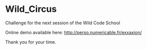 # Wild_Circus
Challenge for the next session of the Wild Code School

Online demo available here: http://perso.numericable.fr/exxaxion/

Thank you for your time.
